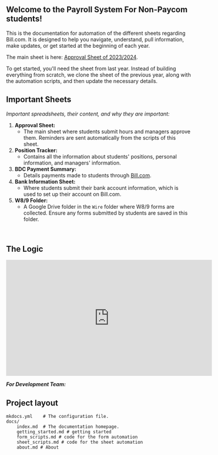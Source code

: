 ## **Welcome to the Payroll System For Non-Paycom students!**

This is the documentation for automation of the different sheets regarding Bill.com. It is designed to help you navigate, understand, pull information, make updates, or get started at the beginning of each year.

The main sheet is here: [Approval Sheet of 2023/2024](https://docs.google.com/spreadsheets/d/1vwHoN5UWt_E6wVMi75IQpFi5OYvGdYd--cWBqI4lHpw/edit).

To get started, you'll need the sheet from last year. Instead of building everything from scratch, we clone the sheet of the previous year, along with the automation scripts, and then update the necessary details.



## **Important Sheets**
*Important spreadsheets, their content, and why they are important:*

1. **Approval Sheet:**
    - The main sheet where students submit hours and managers approve them. Reminders are sent automatically from the scripts of this sheet.
2. **Position Tracker:**
    - Contains all the information about students' positions, personal information, and managers' information.
3. **BDC Payment Summary:**
    - Details payments made to students through [Bill.com](https://Bill.com).
4. **Bank Information Sheet:**
    - Where students submit their bank account information, which is used to set up their account on Bill.com.
5. **W8/9 Folder:**
    - A Google Drive folder in the `Wire` folder where W8/9 forms are collected. Ensure any forms submitted by students are saved in this folder.

<br/>

## **The Logic**

<iframe width="560" height="315"
src="https://www.youtube.com/embed/rVOnnysEqlI" 
frameborder="0" 
allow="accelerometer; autoplay; encrypted-media; gyroscope; picture-in-picture" 
allowfullscreen></iframe>
<br/>

***For Development Team:***
## **Project layout**

    mkdocs.yml    # The configuration file.
    docs/
        index.md  # The documentation homepage.
        getting_started.md # getting started
        form_scripts.md # code for the form automation
        sheet_scripts.md # code for the sheet automation
        about.md # About
